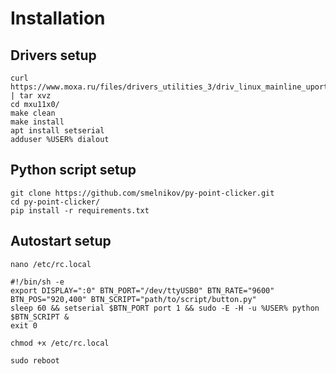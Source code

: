 # Installation

## Drivers setup

    curl https://www.moxa.ru/files/drivers_utilities_3/driv_linux_mainline_uport1p_v1_4_build_18050314.tgz | tar xvz
    cd mxu11x0/
    make clean
    make install
    apt install setserial
    adduser %USER% dialout

## Python script setup

    git clone https://github.com/smelnikov/py-point-clicker.git
    cd py-point-clicker/
    pip install -r requirements.txt

## Autostart setup

    nano /etc/rc.local
    
    #!/bin/sh -e
    export DISPLAY=":0" BTN_PORT="/dev/ttyUSB0" BTN_RATE="9600" BTN_POS="920,400" BTN_SCRIPT="path/to/script/button.py"
    sleep 60 && setserial $BTN_PORT port 1 && sudo -E -H -u %USER% python $BTN_SCRIPT & 
    exit 0
    
    chmod +x /etc/rc.local

    sudo reboot
